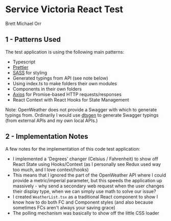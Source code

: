 # Service Victoria React Test
Brett Michael Orr

## 1 - Patterns Used

The test application is using the following main patterns:

* Typescript
* [Prettier](https://prettier.io/)
* [SASS](https://sass-lang.com/) for styling
* Generated typings from API (see note below)
* Using index.ts to make folders their own modules
* Components in their own folders
* [Axios](https://github.com/axios/axios) for Promise-based HTTP requests/responses
* React Context with React Hooks for State Management

Note: OpenWeather does not provide a Swagger with which to generate typings from. Ordinarily I would use [dtsgen](https://www.npmjs.com/package/dtsgenerator) to generate Swagger typings (from external APIs and my own local APIs.)

## 2 - Implementation Notes

A few notes for the implementation of this code test application:

* I implemented a 'Degrees' changer (Celsius / Fahrenheit) to show off React State using Hooks/Context (as I personally see Redux used way too much, and I love context/hooks)
* This means that I ignored the part of the OpenWeather API where I could provide a metric/imperial parameter, but this speeds the application up massively - why send a secondary web request when the user changes their display type, when we can simply use math to solve our issue?
* I created `WeatherList.tsx` as a traditional React component to show I know how to do both FC and Component styles (and also because sometimes FCs aren't always your saving grace)
* The polling mechanism was basically to show off the little CSS loader